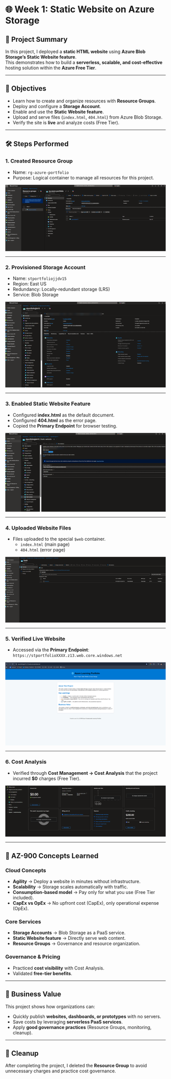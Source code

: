# 🌐 Week 1: Static Website on Azure Storage

## 📌 Project Summary
In this project, I deployed a **static HTML website** using **Azure Blob Storage’s Static Website feature**.  
This demonstrates how to build a **serverless, scalable, and cost-effective** hosting solution within the **Azure Free Tier**.

---

## 🎯 Objectives
- Learn how to create and organize resources with **Resource Groups**.
- Deploy and configure a **Storage Account**.
- Enable and use the **Static Website feature**.
- Upload and serve files (`index.html`, `404.html`) from Azure Blob Storage.
- Verify the site is **live** and analyze costs (Free Tier).

---

## 🛠️ Steps Performed

### 1. Created Resource Group
- Name: `rg-azure-portfolio`  
- Purpose: Logical container to manage all resources for this project.  

![Resource Group](screenshots/resource-group.png)

---

### 2. Provisioned Storage Account
- Name: `stportfoliojjdv15`  
- Region: East US  
- Redundancy: Locally-redundant storage (LRS)  
- Service: Blob Storage  

![Storage Account](screenshots/storage-account.png)

---

### 3. Enabled Static Website Feature
- Configured **index.html** as the default document.  
- Configured **404.html** as the error page.  
- Copied the **Primary Endpoint** for browser testing.  

![Static Website](screenshots/static-website.png)

---

### 4. Uploaded Website Files
- Files uploaded to the special `$web` container.  
  - `index.html` (main page)  
  - `404.html` (error page)  

![Uploaded Files](screenshots/uploaded-files.png)

---

### 5. Verified Live Website
- Accessed via the **Primary Endpoint**:  
  `https://stportfolioXXXX.z13.web.core.windows.net`  

![Live Website](screenshots/live-site.png)

---

### 6. Cost Analysis
- Verified through **Cost Management → Cost Analysis** that the project incurred **$0** charges (Free Tier).  

![Cost Analysis](screenshots/cost-analysis.png)

---

## 📖 AZ-900 Concepts Learned

### Cloud Concepts
- **Agility** → Deploy a website in minutes without infrastructure.  
- **Scalability** → Storage scales automatically with traffic.  
- **Consumption-based model** → Pay only for what you use (Free Tier included).  
- **CapEx vs OpEx** → No upfront cost (CapEx), only operational expense (OpEx).  

### Core Services
- **Storage Accounts** → Blob Storage as a PaaS service.  
- **Static Website feature** → Directly serve web content.  
- **Resource Groups** → Governance and resource organization.  

### Governance & Pricing
- Practiced **cost visibility** with Cost Analysis.  
- Validated **free-tier benefits**.  

---

## 💼 Business Value
This project shows how organizations can:
- Quickly publish **websites, dashboards, or prototypes** with no servers.  
- Save costs by leveraging **serverless PaaS services**.  
- Apply **good governance practices** (Resource Groups, monitoring, cleanup).  

---

## 🧹 Cleanup
After completing the project, I deleted the **Resource Group** to avoid unnecessary charges and practice cost governance.  

